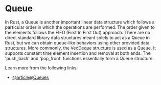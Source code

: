 # Queue

In Rust, a Queue is another important linear data structure which follows a particular order in which the operations are performed. The order given to the elements follows the FIFO (First In First Out) approach. There are no direct standard library data structures meant solely to act as a Queue in Rust, but we can obtain queue-like behaviors using other provided data structures. More commonly, the VecDeque structure is used as a Queue. It supports constant time element insertion and removal at both ends. The 'push_back' and 'pop_front' functions essentially form a Queue structure.

Learn more from the following links:

- [@article@Queues](https://docs.rs/queues/latest/queues/)